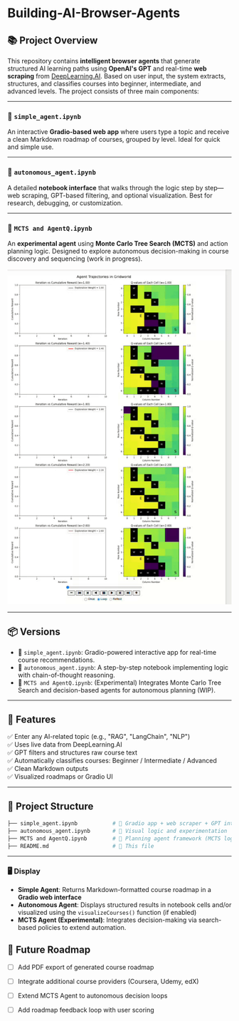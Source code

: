 # Building-AI-Browser-Agents

## 📚 Project Overview

This repository contains **intelligent browser agents** that generate structured AI learning paths using **OpenAI's GPT** and real-time **web scraping** from [DeepLearning.AI](https://www.deeplearning.ai/courses). Based on user input, the system extracts, structures, and classifies courses into beginner, intermediate, and advanced levels. The project consists of three main components:

---

### 🔹 `simple_agent.ipynb` 
An interactive **Gradio-based web app** where users type a topic and receive a clean Markdown roadmap of courses, grouped by level. Ideal for quick and simple use.

---

### 🔹 `autonomous_agent.ipynb` 
A detailed **notebook interface** that walks through the logic step by step—web scraping, GPT-based filtering, and optional visualization. Best for research, debugging, or customization.

---

### 🔹 `MCTS and AgentQ.ipynb`
An **experimental agent** using **Monte Carlo Tree Search (MCTS)** and action planning logic. Designed to explore autonomous decision-making in course discovery and sequencing (work in progress).

![Gradio Interface Demo](assets/output.gif)

---

## 📦 Versions

- 🧩 `simple_agent.ipynb`: Gradio-powered interactive app for real-time course recommendations.
- 📒 `autonomous_agent.ipynb`: A step-by-step notebook implementing logic with chain-of-thought reasoning.
- 🔁 `MCTS and AgentQ.ipynb`: (Experimental) Integrates Monte Carlo Tree Search and decision-based agents for autonomous planning (WIP).

---

## 🚀 Features

✅ Enter any AI-related topic (e.g., "RAG", "LangChain", "NLP")  
✅ Uses live data from DeepLearning.AI  
✅ GPT filters and structures raw course text  
✅ Automatically classifies courses: Beginner / Intermediate / Advanced  
✅ Clean Markdown outputs  
✅ Visualized roadmaps or Gradio UI

---

## 📁 Project Structure

```bash
├── simple_agent.ipynb           # 🧩 Gradio app + web scraper + GPT integration
├── autonomous_agent.ipynb       # 📒 Visual logic and experimentation
├── MCTS and AgentQ.ipynb        # 🔁 Planning agent framework (MCTS logic)
├── README.md                    # 📘 This file
```
---

### 🖥️ Display  

- **Simple Agent**: Returns Markdown-formatted course roadmap in a **Gradio web interface**  
- **Autonomous Agent**: Displays structured results in notebook cells and/or visualized using the `visualizeCourses()` function (if enabled)
- **MCTS Agent (Experimental)**: Integrates decision-making via search-based policies to extend automation.


## 🌟 Future Roadmap

- [ ] Add PDF export of generated course roadmap  
- [ ] Integrate additional course providers (Coursera, Udemy, edX)  
- [ ] Extend MCTS Agent to autonomous decision loops  
- [ ] Add roadmap feedback loop with user scoring  

